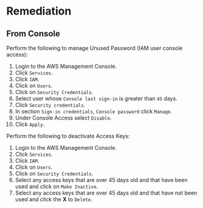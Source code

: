 # Remediation

## From Console

Perform the following to manage Unused Password (IAM user console access):

1. Login to the AWS Management Console.
2. Click `Services`.
3. Click `IAM`.
4. Click on `Users`.
5. Click on `Security Credentials`.
6. Select user whose `Console last sign-in` is greater than `45` days.
7. Click `Security credentials`.
8. In section `Sign-in credentials`, `Console password` click `Manage`.
9. Under Console Access select `Disable`.
10. Click `Apply`.

Perform the following to deactivate Access Keys:

1. Login to the AWS Management Console.
2. Click `Services`.
3. Click `IAM`.
4. Click on `Users`.
5. Click on `Security Credentials`.
6. Select any access keys that are over 45 days old and that have been used and click on `Make Inactive`.
7. Select any access keys that are over 45 days old and that have not been used and click the **X** to `Delete`.

